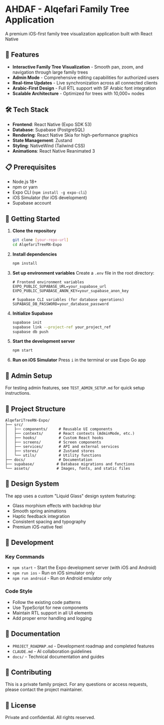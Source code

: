 # AHDAF - Alqefari Family Tree Application

A premium iOS-first family tree visualization application built with React Native

## 🌟 Features

- **Interactive Family Tree Visualization** - Smooth pan, zoom, and navigation through large family trees
- **Admin Mode** - Comprehensive editing capabilities for authorized users
- **Real-time Updates** - Live synchronization across all connected clients
- **Arabic-First Design** - Full RTL support with SF Arabic font integration
- **Scalable Architecture** - Optimized for trees with 10,000+ nodes

## 🛠 Tech Stack

- **Frontend**: React Native (Expo SDK 53)
- **Database**: Supabase (PostgreSQL)
- **Rendering**: React Native Skia for high-performance graphics
- **State Management**: Zustand
- **Styling**: NativeWind (Tailwind CSS)
- **Animations**: React Native Reanimated 3

## 📋 Prerequisites

- Node.js 18+
- npm or yarn
- Expo CLI (`npm install -g expo-cli`)
- iOS Simulator (for iOS development)
- Supabase account

## 🚀 Getting Started

1. **Clone the repository**
   ```bash
   git clone [your-repo-url]
   cd AlqefariTreeRN-Expo
   ```

2. **Install dependencies**
   ```bash
   npm install
   ```

3. **Set up environment variables**
   Create a `.env` file in the root directory:
   ```env
   # Frontend environment variables
   EXPO_PUBLIC_SUPABASE_URL=your_supabase_url
   EXPO_PUBLIC_SUPABASE_ANON_KEY=your_supabase_anon_key
   
   # Supabase CLI variables (for database operations)
   SUPABASE_DB_PASSWORD=your_database_password
   ```

4. **Initialize Supabase**
   ```bash
   supabase init
   supabase link --project-ref your_project_ref
   supabase db push
   ```

5. **Start the development server**
   ```bash
   npm start
   ```

6. **Run on iOS Simulator**
   Press `i` in the terminal or use Expo Go app

## 📱 Admin Setup

For testing admin features, see `TEST_ADMIN_SETUP.md` for quick setup instructions.

## 📂 Project Structure

```
AlqefariTreeRN-Expo/
├── src/
│   ├── components/     # Reusable UI components
│   ├── contexts/       # React contexts (AdminMode, etc.)
│   ├── hooks/          # Custom React hooks
│   ├── screens/        # Screen components
│   ├── services/       # API and external services
│   ├── stores/         # Zustand stores
│   └── utils/          # Utility functions
├── docs/               # Documentation
├── supabase/          # Database migrations and functions
└── assets/            # Images, fonts, and static files
```

## 🎨 Design System

The app uses a custom "Liquid Glass" design system featuring:
- Glass morphism effects with backdrop blur
- Smooth spring animations
- Haptic feedback integration
- Consistent spacing and typography
- Premium iOS-native feel

## 🔧 Development

### Key Commands

- `npm start` - Start the Expo development server (with iOS and Android)
- `npm run ios` - Run on iOS simulator only
- `npm run android` - Run on Android emulator only

### Code Style

- Follow the existing code patterns
- Use TypeScript for new components
- Maintain RTL support in all UI elements
- Add proper error handling and logging

## 📖 Documentation

- `PROJECT_ROADMAP.md` - Development roadmap and completed features
- `CLAUDE.md` - AI collaboration guidelines
- `docs/` - Technical documentation and guides

## 🤝 Contributing

This is a private family project. For any questions or access requests, please contact the project maintainer.

## 📄 License

Private and confidential. All rights reserved.
